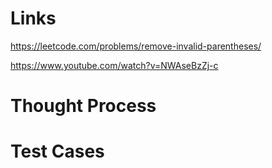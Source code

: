 # Links
https://leetcode.com/problems/remove-invalid-parentheses/

https://www.youtube.com/watch?v=NWAseBzZj-c

# Thought Process

# Test Cases

